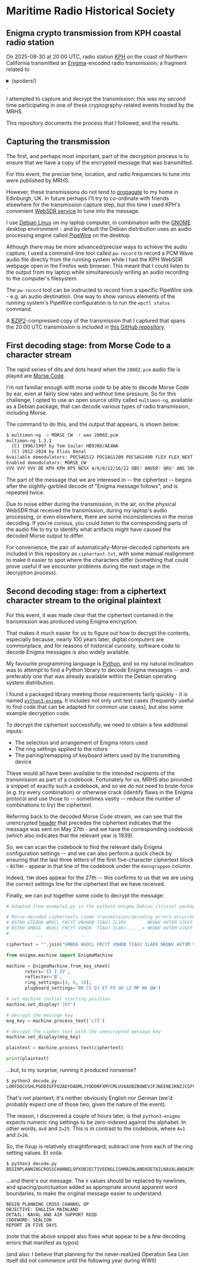 Maritime Radio Historical Society
=================================

Enigma crypto transmission from KPH coastal radio station
---------------------------------------------------------

On 2025-08-30 at 20:00 UTC, radio station [KPH](https://www.radiomarine.org) on the coast of Northern California transmitted an [Enigma](https://cipherhistory.com)-encoded radio transmission; a fragment related to <details><summary>(spoilers!)</summary>[Operation Sea Lion](https://en.wikipedia.org/wiki/Operation_Sea_Lion)</details>.

I attempted to capture and decrypt the transmission; this was my second time participating in one of these cryptography-related events hosted by the MRHS.

This repository documents the process that I followed, and the results.

Capturing the transmission
--------------------------

The first, and perhaps most important, part of the decryption process is to ensure that we have a copy of the encrypted message that was transmitted.

For this event, the precise time, location, and radio frequencies to tune into were published by MRHS.

However, these transmissions do not tend to [propagate](https://en.wikipedia.org/wiki/Radio_propagation) to my home in Edinburgh, UK.  In future perhaps I'll try to co-ordinate with friends elsewhere for the transmission capture step, but this time I used KPH's convenient [WebSDR service](https://www.radiomarine.org/kph-sdrs) to tune into the message.

I use [Debian Linux](https://www.debian.org) on my laptop computer, in combination with the [GNOME](https://www.gnome.org) desktop environment - and by default the Debian distribution uses an audio processing engine called [PipeWire](https://www.pipewire.org/) on the desktop.

Although there may be more advanced/precise ways to achieve the audio capture, I used a command-line tool called `pw-record` to record a PCM Wave audio file directly from the running system while I had the KPH WebSDR webpage open in the Firefox web browser.  This meant that I could listen to the output from my laptop while simultaneously writing an audio recording to the computer's filesystem.

The `pw-record` tool can be instructed to record from a specific PipeWire sink - e.g. an audio destination.  One way to show various elements of the running system's PipeWire configuration is to run the `wpctl status` command.

A [BZIP2](https://en.wikipedia.org/wiki/Bzip2)-compressed copy of the transmission that I captured that spans the 20:00 UTC transmission is included in [this GitHub repository](https://github.com/jayaddison/mrhs-kph-enigma-decode).

First decoding stage: from Morse Code to a character stream
-----------------------------------------------------------

The rapid series of dits and dots heard when the `2000Z.pcm` audio file is played are [Morse Code](https://en.wikipedia.org/wiki/Morse_code).

I'm not familiar enough with morse code to be able to decode Morse Code by ear, even at fairly slow rates and without time pressure.  So for this challenge, I opted to use an open source utility called `multimon-ng`, available as a Debian package, that can decode various types of radio transmission, including Morse.

The command to do this, and the output that appears, is shown below:

```sh
$ multimon-ng -a MORSE_CW -t wav 2000Z.pcm 
multimon-ng 1.3.1
  (C) 1996/1997 by Tom Sailer HB9JNX/AE4WA
  (C) 2012-2024 by Elias Oenal
Available demodulators: POCSAG512 POCSAG1200 POCSAG2400 FLEX FLEX_NEXT EAS UFSK1200 CLIPFSK FMSFSK AFSK1200 AFSK2400 AFSK2400_2 AFSK2400_3 HAPN4800 FSK9600 DTMF ZVEI1 ZVEI2 ZVEI3 DZVEI PZVEI EEA EIA CCIR MORSE_CW DUMPCSV X10 SCOPE
Enabled demodulators: MORSE_CW
VVV VVV VVV DE KPH KPH KP5 NESX 4/6/8/12/16/22 OBS? ANVER? QRU? ANS 500/HF ITSI CH3 + K T IE CEK CTKKTKDE KPHE KPH KANH ENITNEKTEST EKSAT <.._...>UM<...._.>/ HP = E CQ CQ CQ DE KPS KPH NPH CG CQ CNA DE KPIE KPH KGH ENIGMA MESSAGE FOL<._...>OWS DEQ CQ ERQ DE KPH KPH KPH CQ CQ FQ DE KPH KPEI KPH ENIGMA MESSAGE FÖBLOWS <..._..>KAPT REINEKE FROM ADM RAEDER 231HM MAY Ü7 = <___..>20 = JXY LYI = BSTHH GTEBOA WM OCL FNCYT VNUHDB TIAUJ ILIRX NKQWV HVTXM VJGCF ZYUGP ZBDZW VLQFR ODBN C PPBDK XBWTZ MXKGP JAFKA QKKFU UULYV WXSZK DUFXW FZOFT QXKFS REPEAT KAPT REINEKE FROM ADM RAEDER EÜ312 MAY 27 = 120 = JXY LYI = BSTHH GMBOA WGOCL FRCYT VQHDB TIAUJ ILAR<...._.>NKQWV HVTXM VJGCF ZYUGP ZBBZW VLQFR ODBBC PPBTEK XBWTZ MXKGP JAFKA QKKFU UULYV WXUZK DUUXW FZOFT QVKFS END OF ENIGMA MEHSAGE VY 73 ES GR DE KPH SÄ <..._..._>V VVV VVIDE KPH KPS KPH QSX ST/6/8/J 2/16/2<_.._..>OBS? AMVEREZ QRU? ANS 500/HF ITU CH3 + B
```

The part of the message that we are interesed in -- the ciphertext -- begins after the slightly-garbled decode of "Enigma message follows", and is repeated twice.

Due to noise either during the transmission, in the air, on the physical WebSDR that received the transmission, during my laptop's audio processing, or even elsewhere, there are some inconsistencies in the morse decoding.  If you're curious, you could listen to the corresponding parts of the audio file to try to identify what artifacts might have caused the decoded Morse output to differ.

For convenience, the pair of automatically-Morse-decoded ciphertexts are included in this repository as `ciphertext.txt`, with some manual realignment to make it easier to spot where the characters differ (something that could prove useful if we encounter problems during the next stage in the decryption process).

Second decoding stage: from a ciphertext character stream to the original plaintext
-----------------------------------------------------------------------------------

For this event, it was made clear that the ciphertext contained in the transmission was produced using Enigma encryption.

That makes it much easier for us to figure out how to decrypt the contents, especially because, nearly 100 years later, digital computers are commonplace, and for reasons of historical curiosity, software code to decode Enigma messages is also widely available.

My favourite programming language is [Python](https://www.python.org), and so my natural inclination was to attempt to find a Python library to decode Enigma messages -- and preferably one that was already available within the Debian operating system distribution.

I found a packaged library meeting those requirements fairly quickly - it is named [`python3-enigma`](https://packages.debian.org/trixie/python3-enigma).  It includes not only unit test cases (frequently useful to find code that can be adapted for common use cases), but also some example decryption code.

To decrypt the ciphertext successfully, we need to obtain a few additional inputs:

  - The selection and arrangement of Enigma rotors used
  - The ring settings applied to the rotors
  - The pairing/remapping of keyboard letters used by the transmitting device

These would all have been available to the intended recipients of the transmission as part of a codebook.  Fortunately for us, MRHS also provided a snippet of exactly such a codebook, and so we do not need to brute-force (e.g. try every combination) or otherwise crack (identify flaws in the Enigma protocol and use those to -- sometimes vastly -- reduce the number of combinations to try) the ciphertext.

Referring back to the decoded Morse Code stream, we can see that the unencrypted [header](https://en.wikipedia.org/wiki/Header_(computing)) that precedes the ciphertext indicates that the message was sent on May 27th - and we have the corresponding codebook (which also indicates that the relevant year is 1939).

So, we can scan the codebook to find the relevant daily Enigma configuration settings -- and we can also perform a quick check by ensuring that the last three letters of the first five-character ciphertext block - `BSTHH` - appear in that line of the codebook under the `Kenngruppen` column.

Indeed, `THH` does appear for the 27th -- this confirms to us that we are using the correct settings line for the ciphertext that we have received.

Finally, we can put together some code to decrypt the message:

```python
# Adapted from example1.py in the python3-enigma Debian (trixie) package

# Morse-decoded ciphertexts (some transmission/decoding errors occurred between these repeats, highlighted below)
# BSTHH GTEBOA WMOCL FNCYT VNUHDB TIAUJ ILIRX        NKQWV HVTXM VJGCF ZYUGP ZBDZW VLQFR ODBNC PPBDK  XBWTZ MXKGP JAFKA QKKFU UULYV WXSZK DUFXW FZOFT QXKFS
# BSTHH GMBOA  WGOCL FRCYT VQHDB  TIAUJ ILAR<...._.> NKQWV HVTXM VJGCF ZYUGP ZBBZW VLQFR ODBBC PPBTEK XBWTZ MXKGP JAFKA QKKFU UULYV WXUZK DUUXW FZOFT QVKFS
#          ___  _     _     __              _                                  _            _     __                                  _     _

ciphertext = "".join("GMBOA WGOCL FRCYT VQHDB TIAUJ ILARX NKQWV HVTXM VJGCF ZYUGP ZBBZW VLQFR ODBBC PPBDK XBWTZ MXKGP JAFKA QKKFU UULYV WXUZK DUUXW FZOFT QVKFS".split())

from enigma.machine import EnigmaMachine

machine = EnigmaMachine.from_key_sheet(
       rotors='II I IV',
       reflector='B',
       ring_settings=[4, 8, 10],
       plugboard_settings='BR CS DJ ET FO GH LZ MP NV QW')

# set machine initial starting position
machine.set_display('JXY')

# decrypt the message key
msg_key = machine.process_text('LYI')

# decrypt the cipher text with the unencrypted message key
machine.set_display(msg_key)

plaintext = machine.process_text(ciphertext)

print(plaintext)
```

...but, to my surprise, running it produced nonsense?

```sh
$ python3 decode.py 
LORFDQCUSHLPGDDIGFFOZADYDADMLJYODDNFXMYCMLUVAAUBZBUWEVJFJNEENEJKNZJCGFVVLJXALNZQFVQUSPYIHTGJNIZNAXLAHSXMUGQWKQOWPJP
```

That's not plaintext; it's neither obviously English nor German (we'd probably expect one of those two, given the nature of the event).

The reason, I discovered a couple of hours later, is that `python3-enigma` expects numeric ring settings to be zero-indexed against the alphabet.  In other words, `A=0` and `Z=25`.  This is in contrast to the codebook, where `A=1` and `Z=26`.

So, the fixup is relatively straightforward; subtract one from each of the ring setting values.  Et voilà:

```sh
$ python3 decode.py
BEGINPLANNINGCROSSCHANNELOPXOBJECTIVEENGLISHMAINLANDXDETAILNAVALANDAIRSUPPORTREQSXCODEWORDSEALIONXREPOHTINFIVEDYYSX
```

...and there's our message.  The `X` values should be replaced by newlines, and spacing/punctuation added as appropriate around apparent word boundaries, to make the original message easier to understand.

```
BEGIN PLANNING CROSS CHANNEL OP
OBJECTIVE: ENGLISH MAINLAND
DETAIL: NAVAL AND AIR SUPPORT REQD
CODEWORD: SEALION
REPORT IN FIVE DAYS
```

(note that the above snippet also fixes what appear to be a few decoding errors that manifest as typos)

(and also: I believe that planning for the never-realized Operation Sea Lion itself did not commence until the following year during WWII)
